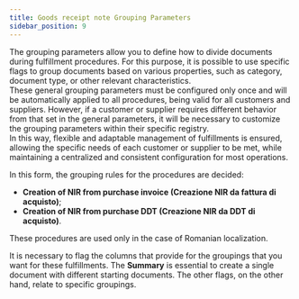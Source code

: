 ```yaml
---
title: Goods receipt note Grouping Parameters
sidebar_position: 9
---
```


The grouping parameters allow you to define how to divide documents during fulfillment procedures. For this purpose, it is possible to use specific flags to group documents based on various properties, such as category, document type, or other relevant characteristics.            
These general grouping parameters must be configured only once and will be automatically applied to all procedures, being valid for all customers and suppliers. However, if a customer or supplier requires different behavior from that set in the general parameters, it will be necessary to customize the grouping parameters within their specific registry.           
In this way, flexible and adaptable management of fulfillments is ensured, allowing the specific needs of each customer or supplier to be met, while maintaining a centralized and consistent configuration for most operations.

In this form, the grouping rules for the procedures are decided:  
-  **Creation of NIR from purchase invoice (Creazione NIR da fattura di acquisto)**;  
-  **Creation of NIR from purchase DDT (Creazione NIR da DDT di acquisto)**.  

These procedures are used only in the case of Romanian localization.   

It is necessary to flag the columns that provide for the groupings that you want for these fulfillments. The **Summary** is essential to create a single document with different starting documents. The other flags, on the other hand, relate to specific groupings.